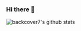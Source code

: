 ### Hi there 👋

<!--
**backcover7/backcover7** is a ✨ _special_ ✨ repository because its `README.md` (this file) appears on your GitHub profile.

Here are some ideas to get you started:

- 🔭 I’m currently working on Fortify SSR Team, MicroFocus.
- 🌱 I’m currently learning Master of Cybersecurity in New York University.
- 👯 I’m looking to collaborate on ...
- 🤔 I’m looking for help with ...
- 💬 Ask me about ...
- 📫 How to reach me: ...
- 😄 Pronouns: ...
- ⚡ Fun fact: ...
-->

![backcover7's github stats](https://github-readme-stats.vercel.app/api?username=backcover7&count_private=true&show_icons=true&theme=dracula)
